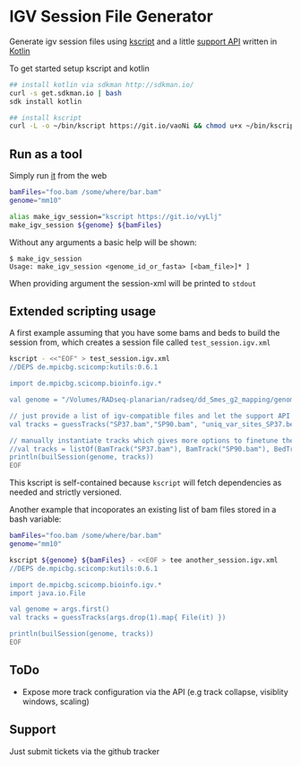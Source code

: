 IGV Session File Generator
=========================


Generate igv session files using [kscript](https://github.com/holgerbrandl/kscript) and a little [support API](IgvSessionGen.kt) written in [Kotlin](https://kotlinlang.org/)

To get started setup kscript and kotlin

```bash
## install kotlin via sdkman http://sdkman.io/
curl -s get.sdkman.io | bash
sdk install kotlin

## install kscript
curl -L -o ~/bin/kscript https://git.io/vaoNi && chmod u+x ~/bin/kscript
```


## Run as a tool

Simply run [it](https://github.com/holgerbrandl/kutils/blob/master/src/main/kotlin/de/mpicbg/scicomp/bioinfo/igv/make_igv_session.kts) from the web

```bash
bamFiles="foo.bam /some/where/bar.bam"
genome="mm10"

alias make_igv_session="kscript https://git.io/vyLlj"
make_igv_session ${genome} ${bamFiles}  
```

Without any arguments a basic help will be shown:
```
$ make_igv_session
Usage: make_igv_session <genome_id_or_fasta> [<bam_file>]* ]
```

When providing argument the session-xml will be printed to `stdout`

## Extended scripting usage

A first example assuming that you have some bams and beds to build the session from, which creates a session file called `test_session.igv.xml`

```bash
kscript - <<"EOF" > test_session.igv.xml
//DEPS de.mpicbg.scicomp:kutils:0.6.1

import de.mpicbg.scicomp.bioinfo.igv.*

val genome = "/Volumes/RADseq-planarian/radseq/dd_Smes_g2_mapping/genome/dd_Smes_g2.fasta" // can also be valid identifier like mm10

// just provide a list of igv-compatible files and let the support API do the rest using default track options
val tracks = guessTracks("SP37.bam","SP90.bam", "uniq_var_sites_SP37.bed", "uniq_var_sites_SP90.bed", "SP37.bw", "SP90.bw")

// manually instantiate tracks which gives more options to finetune their appearance
//val tracks = listOf(BamTrack("SP37.bam"), BamTrack("SP90.bam"), BedTrack("uniq_var_sites_SP37.bed"), BedTrack("uniq_var_sites_SP90.bed"), BigWigTrack("SP37.bw"), BigWigTrack("SP90.bw"))
println(builSession(genome, tracks))
EOF
```

This kscript is self-contained because `kscript` will fetch dependencies as needed and strictly versioned.

Another example that incoporates an existing list of bam files stored in a bash variable:

```bash
bamFiles="foo.bam /some/where/bar.bam"
genome="mm10"

kscript ${genome} ${bamFiles} - <<EOF > tee another_session.igv.xml
//DEPS de.mpicbg.scicomp:kutils:0.6.1

import de.mpicbg.scicomp.bioinfo.igv.*
import java.io.File

val genome = args.first()
val tracks = guessTracks(args.drop(1).map{ File(it) })

println(builSession(genome, tracks))
EOF
```

ToDo
----

* Expose more track configuration via the API (e.g track collapse, visiblity windows, scaling)


Support
-------

Just submit tickets via the github tracker
